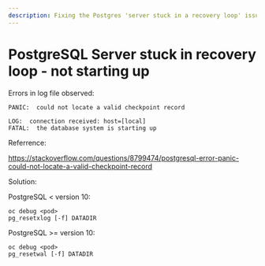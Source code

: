 ```yaml
---
description: Fixing the Postgres 'server stuck in a recovery loop' issue.
---
```

# PostgreSQL Server stuck in recovery loop - not starting up

Errors in log file observed:

```
PANIC:  could not locate a valid checkpoint record

LOG:  connection received: host=[local]
FATAL:  the database system is starting up
```


Referrence:

https://stackoverflow.com/questions/8799474/postgresql-error-panic-could-not-locate-a-valid-checkpoint-record


Solution:

PostgreSQL < version 10:
```
oc debug <pod>
pg_resetxlog [-f] DATADIR
```

PostgreSQL >= version 10:
```
oc debug <pod>
pg_resetwal [-f] DATADIR
```

